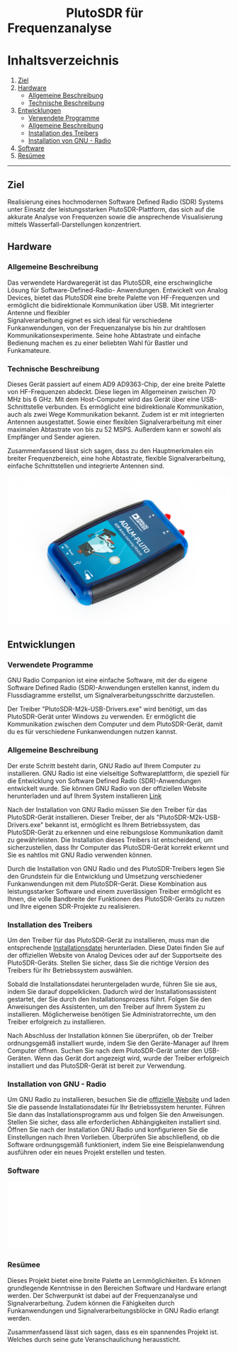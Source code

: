 # **&nbsp;&nbsp;&nbsp;&nbsp;&nbsp;&nbsp;&nbsp;&nbsp;&nbsp;&nbsp;&nbsp;&nbsp;&nbsp;&nbsp;&nbsp;&nbsp;&nbsp;&nbsp;&nbsp;&nbsp;PlutoSDR für Frequenzanalyse &nbsp;&nbsp;&nbsp;&nbsp;&nbsp;&nbsp;&nbsp;&nbsp;&nbsp;&nbsp;&nbsp;&nbsp;&nbsp;&nbsp;&nbsp;&nbsp;&nbsp;&nbsp;&nbsp;&nbsp;**

# Inhaltsverzeichnis

1. [Ziel](#ziel)
2. [Hardware](#hardware)
   - [Allgemeine Beschreibung](#allgemeine-beschreibung)
   - [Technische Beschreibung](#technische-beschreibung)
3. [Entwicklungen](#entwicklungen)
   - [Verwendete Programme](#verwendete-programme)
   - [Allgemeine Beschreibung](#allgemeine-beschreibung-1)
   - [Installation des Treibers](#installation-des-treibers)
   - [Installation von GNU - Radio](#installation-von-gnu---radio)
4. [Software](#software)
5. [Resümee](#resümee)

---

## Ziel
Realisierung eines hochmodernen Software Defined Radio (SDR) Systems unter Einsatz der leistungsstarken PlutoSDR-Plattform, das sich auf die akkurate Analyse von Frequenzen sowie die ansprechende Visualisierung mittels Wasserfall-Darstellungen konzentriert.

## Hardware
   ### Allgemeine Beschreibung
   Das verwendete Hardwaregerät ist das PlutoSDR, eine erschwingliche Lösung für Software-Defined-Radio- 
   Anwendungen. Entwickelt von Analog Devices, bietet das PlutoSDR eine breite Palette von HF-Frequenzen und 
   ermöglicht die bidirektionale Kommunikation über USB. Mit integrierter Antenne und flexibler       
   Signalverarbeitung eignet es sich ideal für verschiedene Funkanwendungen, von der Frequenzanalyse bis hin 
   zur drahtlosen Kommunikationsexperimente. Seine hohe Abtastrate und einfache Bedienung machen es zu einer 
   beliebten Wahl für Bastler und Funkamateure.
   
   ### Technische Beschreibung
   Dieses Gerät passiert auf einem AD9 AD9363-Chip, der eine breite Palette von HF-Frequenzen abdeckt. Diese 
   liegen im Allgemeinen zwischen 70 MHz bis 6 GHz. Mit dem Host-Computer wird das Gerät über eine USB-      
   Schnittstelle verbunden.  Es ermöglicht eine bidirektionale Kommunikation, auch als zwei Wege Kommunikation 
   bekannt. 
   Zudem ist er mit integrierten Antennen ausgestattet. Sowie einer flexiblen Signalverarbeitung mit einer 
   maximalen Abtastrate von bis zu 52 MSPS.  Außerdem kann er sowohl als Empfänger und Sender agieren. 

   Zusammenfassend lässt sich sagen, dass zu den Hauptmerkmalen ein breiter Frequenzbereich, eine hohe 
   Abtastrate, flexible Signalverarbeitung, einfache Schnittstellen und integrierte Antennen sind. 

   ![ABbilung ](./img/adi-pluto-1.jpg)
   
## Entwicklungen
   ### Verwendete Programme
   GNU Radio Companion ist eine einfache Software, mit der du eigene Software Defined Radio (SDR)-Anwendungen erstellen kannst, indem du 
   Flussdiagramme erstellst, um Signalverarbeitungsschritte darzustellen.

   Der Treiber "PlutoSDR-M2k-USB-Drivers.exe" wird benötigt, um das PlutoSDR-Gerät unter Windows zu verwenden. Er ermöglicht die 
   Kommunikation zwischen dem Computer und dem PlutoSDR-Gerät, damit du es für verschiedene Funkanwendungen nutzen kannst.

   ### Allgemeine Beschreibung
   Der erste Schritt besteht darin, GNU Radio auf Ihrem Computer zu installieren. GNU Radio ist eine vielseitige Softwareplattform, die    speziell für die Entwicklung von Software Defined Radio (SDR)-Anwendungen entwickelt wurde. Sie können GNU Radio von der offiziellen     Website herunterladen und auf Ihrem System installieren [Link](https://wiki.gnuradio.org/index.php/InstallingGR)

Nach der Installation von GNU Radio müssen Sie den Treiber für das PlutoSDR-Gerät installieren. Dieser Treiber, der als "PlutoSDR-M2k-USB-Drivers.exe" bekannt ist, ermöglicht es Ihrem Betriebssystem, das PlutoSDR-Gerät zu erkennen und eine reibungslose Kommunikation damit zu gewährleisten. Die Installation dieses Treibers ist entscheidend, um sicherzustellen, dass Ihr Computer das PlutoSDR-Gerät korrekt erkennt und Sie es nahtlos mit GNU Radio verwenden können.

Durch die Installation von GNU Radio und des PlutoSDR-Treibers legen Sie den Grundstein für die Entwicklung und Umsetzung verschiedener Funkanwendungen mit dem PlutoSDR-Gerät. Diese Kombination aus leistungsstarker Software und einem zuverlässigen Treiber ermöglicht es Ihnen, die volle Bandbreite der Funktionen des PlutoSDR-Geräts zu nutzen und Ihre eigenen SDR-Projekte zu realisieren.
   ### Installation des Treibers
Um den Treiber für das PlutoSDR-Gerät zu installieren, muss man die entsprechende [Installationsdatei](https://wiki.gnuradio.org/index.php/InstallingGR) herunterladen. Diese Datei finden Sie auf der offiziellen Website von Analog Devices oder auf der Supportseite des PlutoSDR-Geräts. Stellen Sie sicher, dass Sie die richtige Version des Treibers für Ihr Betriebssystem auswählen.

Sobald die Installationsdatei heruntergeladen wurde, führen Sie sie aus, indem Sie darauf doppelklicken. Dadurch wird der Installationsassistent gestartet, der Sie durch den Installationsprozess führt. Folgen Sie den Anweisungen des Assistenten, um den Treiber auf Ihrem System zu installieren. Möglicherweise benötigen Sie Administratorrechte, um den Treiber erfolgreich zu installieren.

Nach Abschluss der Installation können Sie überprüfen, ob der Treiber ordnungsgemäß installiert wurde, indem Sie den Geräte-Manager auf Ihrem Computer öffnen. Suchen Sie nach dem PlutoSDR-Gerät unter den USB-Geräten. Wenn das Gerät dort angezeigt wird, wurde der Treiber erfolgreich installiert und das PlutoSDR-Gerät ist bereit zur Verwendung.

   ### Installation von GNU - Radio
Um GNU Radio zu installieren, besuchen Sie die [offizielle Website](https://wiki.gnuradio.org/index.php/InstallingGR) und laden Sie die passende Installationsdatei für Ihr Betriebssystem herunter. Führen Sie dann das Installationsprogramm aus und folgen Sie den Anweisungen. Stellen Sie sicher, dass alle erforderlichen Abhängigkeiten installiert sind. Öffnen Sie nach der Installation GNU Radio und konfigurieren Sie die Einstellungen nach Ihren Vorlieben. Überprüfen Sie abschließend, ob die Software ordnungsgemäß funktioniert, indem Sie eine Beispielanwendung ausführen oder ein neues Projekt erstellen und testen.

  ### Software
   ![ABbilung ](./img/GNU.pdf)


  ### Resümee
Dieses Projekt bietet eine breite Palette an Lernmöglichkeiten. Es können grundlegende Kenntnisse in den Bereichen Software und Hardware erlangt werden.
Der Schwerpunkt ist dabei auf der Frequenzanalyse und Signalverarbeitung. 
Zudem können die Fähigkeiten durch Funkanwendungen und Signalverarbeitungsblöcke in GNU Radio erlangt werden. 

Zusammenfassend lässt sich sagen, dass es ein spannendes Projekt ist. Welches durch seine gute Veranschaulichung heraussticht.  
